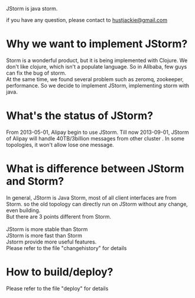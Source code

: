 JStorm is java storm.

if you have any question, please contact to hustjackie@gmail.com

# Why we want to implement JStorm?
Storm is a wonderful product, but it is being implemented with Clojure. We don't like clojure,
which isn't a populate language. So in Alibaba, few guys can fix the bug of storm.<br />
At the same time, we found several problem such as zeromq, zookeeper, performance. 
So we decide to implement JStorm, implementing storm with java.
# What's the status of JStorm?
From 2013-05-01, Alipay begin to use JStorm. Till now 2013-09-01, JStorm of Alipay will handle 
40TB/3billion messages from other cluster . In some topologies, it won't allow lose one message.
# What is difference between JStorm and Storm?
In general, JStorm is Java Storm, most of all client interfaces are from Storm. so the 
old topology can directly run on JStorm without any change, even building.<br />
But there are 3 points different from Storm.<br />
<br />JStorm is more stable than Storm
<br />JStorm is more fast than Storm
<br />Jstorm provide more useful features.
<br />Please refer to the file "changehistory" for details
# How to build/deploy?
Please refer to the file "deploy" for details